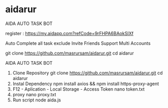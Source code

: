 # aidarur

AIDA AUTO TASK BOT

register :
https://my.aidapp.com?refCode=9rFHPA6BAokSIXf

Auto Complete all task exclude Invite Friends
Support Multi Accounts

git clone https://github.com/masrursam/aidarur.git
cd aidarur

AIDA AUTO TASK BOT
1. Clone Repository
git clone https://github.com/masrursam/aidarur.git
cd aidarur
4. Instal Dependency
npm install axios && npm install https-proxy-agent
5. F12 - Aplication - Local Storage - Access Token
nano token.txt
6. proxy
nano proxy.txt
7. Run script
node aida.js
